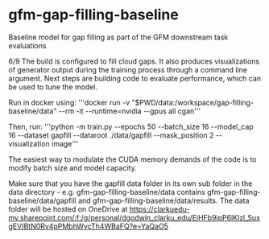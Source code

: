 # gfm-gap-filling-baseline
Baseline model for gap filling as part of the GFM downstream task evaluations

6/9
The build is configured to fill cloud gaps. It also produces visualizations of generator output during the training process through a command line argument. Next steps are building code to evaluate performance, which can be used to tune the model.

Run in docker using: '''docker run -v "$PWD/data:/workspace/gap-filling-baseline/data" --rm -it --runtime=nvidia --gpus all cgan'''

Then, run: '''python -m train.py --epochs 50 --batch_size 16 --model_cap 16 --dataset gapfill --dataroot ./data/gapfill --mask_position 2 --visualization image'''

The easiest way to modulate the CUDA memory demands of the code is to modify batch size and model capacity.

Make sure that you have the gapfill data folder in its own sub folder in the data directory - e.g. gfm-gap-filling-baseline/data contains gfm-gap-filling-baseline/data/gapfill and gfm-gap-filling-baseline/data/results. The data folder will be hosted on OneDrive at https://clarkuedu-my.sharepoint.com/:f:/g/personal/dgodwin_clarku_edu/EiHFb9ipP6lKlzl_5uxgEVIBtN0Rv4pPMbhWycTh4WBaFQ?e=YaQaO5

